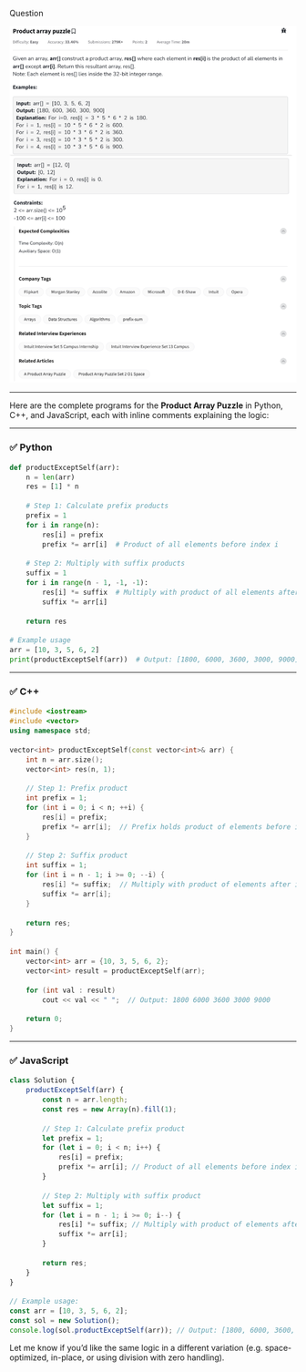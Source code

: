Question

![Question](Question.png)

---
Here are the complete programs for the **Product Array Puzzle** in Python, C++, and JavaScript, each with inline comments explaining the logic:

---

### ✅ Python

```python
def productExceptSelf(arr):
    n = len(arr)
    res = [1] * n

    # Step 1: Calculate prefix products
    prefix = 1
    for i in range(n):
        res[i] = prefix
        prefix *= arr[i]  # Product of all elements before index i

    # Step 2: Multiply with suffix products
    suffix = 1
    for i in range(n - 1, -1, -1):
        res[i] *= suffix  # Multiply with product of all elements after index i
        suffix *= arr[i]

    return res

# Example usage
arr = [10, 3, 5, 6, 2]
print(productExceptSelf(arr))  # Output: [1800, 6000, 3600, 3000, 9000]
```

---

### ✅ C++

```cpp
#include <iostream>
#include <vector>
using namespace std;

vector<int> productExceptSelf(const vector<int>& arr) {
    int n = arr.size();
    vector<int> res(n, 1);

    // Step 1: Prefix product
    int prefix = 1;
    for (int i = 0; i < n; ++i) {
        res[i] = prefix;
        prefix *= arr[i];  // Prefix holds product of elements before index i
    }

    // Step 2: Suffix product
    int suffix = 1;
    for (int i = n - 1; i >= 0; --i) {
        res[i] *= suffix;  // Multiply with product of elements after index i
        suffix *= arr[i];
    }

    return res;
}

int main() {
    vector<int> arr = {10, 3, 5, 6, 2};
    vector<int> result = productExceptSelf(arr);

    for (int val : result)
        cout << val << " ";  // Output: 1800 6000 3600 3000 9000

    return 0;
}
```

---

### ✅ JavaScript

```javascript
class Solution {
    productExceptSelf(arr) {
        const n = arr.length;
        const res = new Array(n).fill(1);

        // Step 1: Calculate prefix product
        let prefix = 1;
        for (let i = 0; i < n; i++) {
            res[i] = prefix;
            prefix *= arr[i]; // Product of all elements before index i
        }

        // Step 2: Multiply with suffix product
        let suffix = 1;
        for (let i = n - 1; i >= 0; i--) {
            res[i] *= suffix; // Multiply with product of elements after index i
            suffix *= arr[i];
        }

        return res;
    }
}

// Example usage:
const arr = [10, 3, 5, 6, 2];
const sol = new Solution();
console.log(sol.productExceptSelf(arr)); // Output: [1800, 6000, 3600, 3000, 9000]
```

Let me know if you’d like the same logic in a different variation (e.g. space-optimized, in-place, or using division with zero handling).
